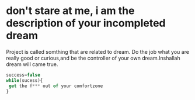 # don't stare at me, i am the description of your incompleted dream
Project is called somthing that are related to dream. Do the job what you are really good or curious,and be the controller of your own dream.Inshallah dream will came true. 

```typescript
success=false
while(sucess){
 get the f*** out of your comfortzone
}
```
  

